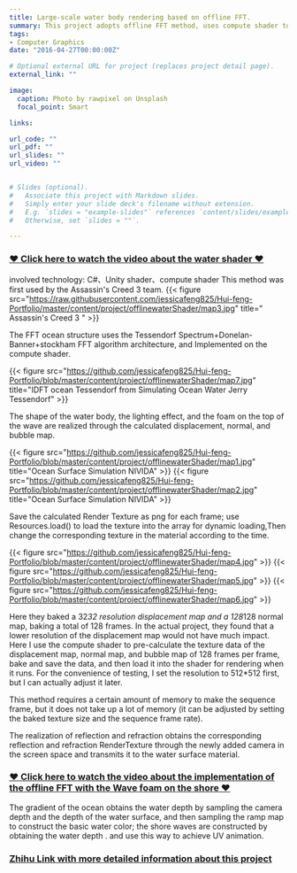 ```yaml
---
title: Large-scale water body rendering based on offline FFT.
summary: This project adopts offline FFT method, uses compute shader to calculate FFT waveform, and pre-computes and renders a series of displacement,Normal, bubble map, load resources dynamically at runtime. For water coloring, the unity shader under the default pipeline is used to realize the water effect of gradation, refraction, reflection, wave tip foam and shore waves.
tags:
- Computer Graphics
date: "2016-04-27T00:00:00Z"

# Optional external URL for project (replaces project detail page).
external_link: ""

image:
  caption: Photo by rawpixel on Unsplash
  focal_point: Smart

links:

url_code: ""
url_pdf: ""
url_slides: ""
url_video: ""


# Slides (optional).
#   Associate this project with Markdown slides.
#   Simply enter your slide deck's filename without extension.
#   E.g. `slides = "example-slides"` references `content/slides/example-slides.md`.
#   Otherwise, set `slides = ""`.

---
```


### [❤️ Click here to watch the video about the water shader ❤️](https://v.youku.com/v_show/id_XNTEzNTA5MjgxMg==.html)
involved technology: C#、Unity shader、compute shader
This method was first used by the Assassin's Creed 3 team.
{{< figure src="https://raw.githubusercontent.com/jessicafeng825/Hui-feng-Portfolio/master/content/project/offlinewaterShader/map3.jpg" title=" Assassin's Creed 3 " >}}

The FFT ocean structure uses the Tessendorf Spectrum+Donelan-Banner+stockham FFT algorithm architecture, and Implemented on the compute shader. 

{{< figure src="https://github.com/jessicafeng825/Hui-feng-Portfolio/blob/master/content/project/offlinewaterShader/map7.jpg" title="IDFT ocean Tessendorf from Simulating Ocean Water Jerry Tessendorf" >}}

The shape of the water body, the lighting effect, and the foam on the top of the wave are realized through the calculated displacement, normal, and bubble map.

{{< figure src="https://github.com/jessicafeng825/Hui-feng-Portfolio/blob/master/content/project/offlinewaterShader/map1.jpg" title="Ocean Surface Simulation NIVIDA" >}}
{{< figure src="https://github.com/jessicafeng825/Hui-feng-Portfolio/blob/master/content/project/offlinewaterShader/map2.jpg" title="Ocean Surface Simulation NIVIDA" >}}

Save the calculated Render Texture as png for each frame; use Resources.load() to load the texture into the array for dynamic loading,Then change the corresponding texture in the material according to the time.


{{< figure src="https://github.com/jessicafeng825/Hui-feng-Portfolio/blob/master/content/project/offlinewaterShader/map4.jpg" >}}
{{< figure src="https://github.com/jessicafeng825/Hui-feng-Portfolio/blob/master/content/project/offlinewaterShader/map5.jpg"  >}}
{{< figure src="https://github.com/jessicafeng825/Hui-feng-Portfolio/blob/master/content/project/offlinewaterShader/map6.jpg"  >}}

Here they baked a 32*32 resolution displacement map and a 128*128 normal map, baking a total of 128 frames. In the actual project, they found that a lower resolution of the displacement map would not have much impact. Here I use the compute shader to pre-calculate the texture data of the displacement map, normal map, and bubble map of 128 frames per frame, bake and save the data, and then load it into the shader for rendering when it runs. For the convenience of testing, I set the resolution to 512*512 first, but I can actually adjust it later.

This method requires a certain amount of memory to make the sequence frame, but it does not take up a lot of memory (it can be adjusted by setting the baked texture size and the sequence frame rate).

The realization of reflection and refraction obtains the corresponding reflection and refraction RenderTexture through the newly added camera in the screen space and transmits it to the water surface material.

### [❤️ Click here to watch the video about the implementation of the offline FFT with the Wave foam on the shore ❤️](https://v.youku.com/v_show/id_XNTEzNTk5NDEwMA==.html?spm=a2hbt.13141534.1_2.d_2&scm=20140719.manual.114461.video_XNTEzNTk5NDEwMA==)

The gradient of the ocean obtains the water depth by sampling the camera depth and the depth of the water surface, and then sampling the ramp map to construct the basic water color; the shore waves are constructed by obtaining the water depth . and use this way to achieve UV animation.


### [Zhihu Link with more detailed information about this project](https://zhuanlan.zhihu.com/p/351455975)

